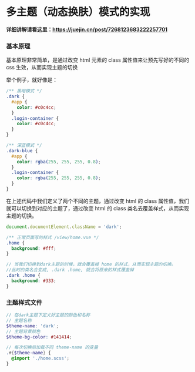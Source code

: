 # 多主题（动态换肤）模式的实现

**详细讲解请看这里：https://juejin.cn/post/7268123683222257701**

### 基本原理

基本原理非常简单，是通过改变 html 元素的 class 属性值来让预先写好的不同的 css 生效，从而实现主题的切换

举个例子，就好像是：

```scss
/** 黑暗模式 */
.dark {
  #app {
    color: #c0c4cc;
  }
  .login-container {
    color: #c0c4cc;
  }
}

/** 深蓝模式 */
.dark-blue {
  #app {
    color: rgba(255, 255, 255, 0.8);
  }
  .login-container {
    color: rgba(255, 255, 255, 0.8);
  }
}
```

在上述代码中我们定义了两个不同的主题，通过改变 html 的 class 属性值，我们就可以切换到对应的主题了，通过改变 html 的 class 类名去覆盖样式，从而实现主题的切换。

```js
document.documentElement.className = 'dark';
```

```scss
/** 正常页面写的样式 /view/home.vue */
.home {
  background: #fff;
}

// 当我们切换到dark主题的时候，就会覆盖掉 home 的样式，从而实现主题的切换。
//此时的类名会变成, .dark .home, 就会将原来的样式覆盖掉
.dark .home {
  background: #333;
}
```

### 主题样式文件

```scss title=styles/theme/dark/index.scss
// 在dark主题下定义好主题的颜色和名称
// 主题名称
$theme-name: 'dark';
// 主题背景颜色
$theme-bg-color: #141414;
```

```scss title=styles/theme/core/index.scss
// 每次切换后加载不同 theme-name 的变量
.#{$theme-name} {
  @import './home.scss';
}
```
